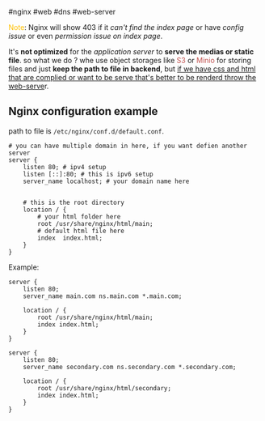 #nginx #web #dns #web-server 

<font color="#ffc000">Note</font>: Nginx will show 403 if it *can't find the index page* or have *config issue* or even *permission issue on index page*.

It's **not optimized** for the *application server* to **serve the medias or static file**. so what we do ? whe use object storages like<font color="#c0504d"> S3</font> or <font color="#c0504d">Minio</font> for storing files and just **keep the path to file in backend**, but <u>if we have css and html that are complied or want to be serve that's better to be renderd throw the web-serve</u>r.

## Nginx configuration example

path to file is `/etc/nginx/conf.d/default.conf`.

```nginx
# you can have multiple domain in here, if you want defien another server 
server {
    listen 80; # ipv4 setup
    listen [::]:80; # this is ipv6 setup
    server_name localhost; # your domain name here


	# this is the root directory
    location / {
        # your html folder here
        root /usr/share/nginx/html/main;
        # default html file here
        index  index.html; 
    }
}
```

Example: 
```nginx
server {
    listen 80;
    server_name main.com ns.main.com *.main.com;

    location / {
        root /usr/share/nginx/html/main;
        index index.html;
    }
}

server {
    listen 80;
    server_name secondary.com ns.secondary.com *.secondary.com;

    location / {
        root /usr/share/nginx/html/secondary;
        index index.html;
    }
}
```